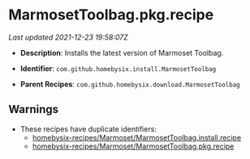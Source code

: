 # MarmosetToolbag.pkg.recipe

_Last updated 2021-12-23 19:58:07Z_

- **Description**: Installs the latest version of Marmoset Toolbag.

- **Identifier**: `com.github.homebysix.install.MarmosetToolbag`

- **Parent Recipes**: `com.github.homebysix.download.MarmosetToolbag`

## Warnings

- These recipes have duplicate identifiers:
    - [homebysix-recipes/Marmoset/MarmosetToolbag.install.recipe](/autopkg-dupe-tracker/homebysix-recipes/Marmoset/MarmosetToolbag.install.recipe)
    - [homebysix-recipes/Marmoset/MarmosetToolbag.pkg.recipe](/autopkg-dupe-tracker/homebysix-recipes/Marmoset/MarmosetToolbag.pkg.recipe)